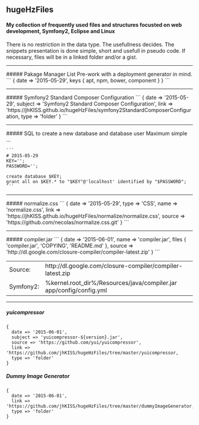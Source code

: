 ## hugeHzFiles
#### My collection of frequently used files and structures focusted on web development, Symfony2, Eclipse and Linux
There is no restriction in the data type. The usefullness decides. The snippets presentation is done simple, short and usefull in pseudo code. If necessary, files will be in a linked folder and/or a gist.

<hr>
##### Pakage Manager List
Pre-work with a deployment generator in mind.
  ```
  {
    date => '2015-05-29',
    keys {
      apt,
      npm,
      bower,
      component
    }
  }
  ```
<hr>
##### Symfony2 Standard Composer Configuration
  ```
  {
    date => '2015-05-29',
    subject => 'Symfony2 Standard Composer Configuration',
    link => 'https://jhKISS.github.io/hugeHzFiles/symfony2StandardComposerConfiguration,
    type => 'folder'
  }
  ```

<hr>
##### SQL to create a new database and database user
Maximum simple ...

    ```
    # 2015-05-29
    KEY='';
    PASSWORD='';
    
    create database $KEY;
    grant all on $KEY.* to "$KEY"@'localhost' identified by "$PASSWORD";
    ```

<hr>
##### normalize.css
  ```
  {
    date => '2015-05-29',
    type => 'CSS',
    name => 'normalize.css',
    link => 'https://jhKISS.github.io/hugeHzFiles/normalize/normalize.css',
    source => 'https://github.com/necolas/normalize.css.git'
  }
  ```

<hr>
##### compiler.jar
  ```
  {
    date => '2015-06-01',
    name => 'compiler.jar',
    files {
      'compiler.jar',
      'COPYING',
      'README.md'
    },
    source => 'http://dl.google.com/closure-compiler/compiler-latest.zip'
  }
  ```

<table>
  <tr>
    <td>
      Source:
    </td><td>
      http://dl.google.com/closure-compiler/compiler-latest.zip
    </td>
  </tr><tr>
    <td>
      Symfony2:
    </td><td>
      %kernel.root_dir%/Resources/java/compiler.jar<br>
      app/config/config.yml
    </td>
  </tr>
</table>
<hr>

##### yuicompressor
  ```
  {
    date => '2015-06-01',
    subject => 'yuicompressor-${version}.jar',
    source => 'https://github.com/yui/yuicompressor',
    link => 'https://github.com/jhKISS/hugeHzFiles/tree/master/yuicompressor,
    type => 'folder'
  }
  ```

##### Dummy Image Generator
  ```
  {
    date => '2015-06-01',
    link => 'https://github.com/jhKISS/hugeHzFiles/tree/master/dummyImageGenerator,
    type => 'folder'
  }
  ```

